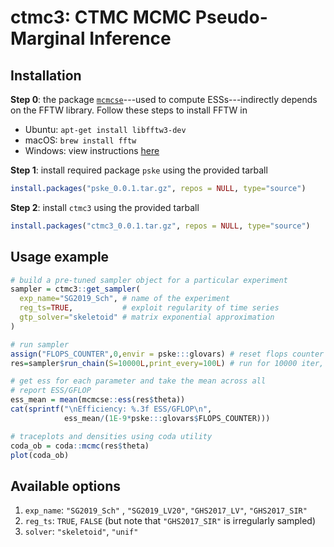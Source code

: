 # ctmc3: CTMC MCMC Pseudo-Marginal Inference

## Installation

**Step 0**: the package [`mcmcse`](https://cran.r-project.org/package=mcmcse)---used to compute ESSs---indirectly depends on the FFTW library. Follow these steps to install FFTW in

- Ubuntu: `apt-get install libfftw3-dev`
- macOS: `brew install fftw`
- Windows: view instructions [here](http://www.fftw.org/install/windows.html)

**Step 1**: install required package `pske` using the provided tarball

``` r
install.packages("pske_0.0.1.tar.gz", repos = NULL, type="source")
```

**Step 2**: install `ctmc3` using the provided tarball

``` r
install.packages("ctmc3_0.0.1.tar.gz", repos = NULL, type="source")
```

## Usage example

``` r
# build a pre-tuned sampler object for a particular experiment
sampler = ctmc3::get_sampler(
  exp_name="SG2019_Sch", # name of the experiment
  reg_ts=TRUE,           # exploit regularity of time series
  gtp_solver="skeletoid" # matrix exponential approximation
)

# run sampler
assign("FLOPS_COUNTER",0,envir = pske:::glovars) # reset flops counter in pske
res=sampler$run_chain(S=10000L,print_every=100L) # run for 10000 iter, print every 100

# get ess for each parameter and take the mean across all
# report ESS/GFLOP
ess_mean = mean(mcmcse::ess(res$theta))
cat(sprintf("\nEfficiency: %.3f ESS/GFLOP\n",
            ess_mean/(1E-9*pske:::glovars$FLOPS_COUNTER)))

# traceplots and densities using coda utility
coda_ob = coda::mcmc(res$theta)
plot(coda_ob)
```

## Available options

1. `exp_name`: `"SG2019_Sch"` , `"SG2019_LV20"`, `"GHS2017_LV"`, `"GHS2017_SIR"`
2. `reg_ts`: `TRUE`, `FALSE` (but note that `"GHS2017_SIR"` is irregularly sampled)
3. `solver`: `"skeletoid"`, `"unif"`

